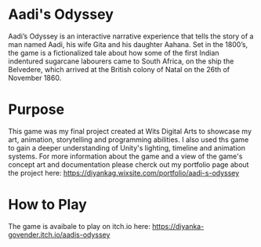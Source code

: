 # Aadi's Odyssey
Aadi’s Odyssey is an interactive narrative experience that tells the story of a man named Aadi, his wife Gita and his daughter Aahana. Set in the 1800’s, the game is a fictionalized tale about how some of the first Indian indentured sugarcane labourers came to South Africa, on the ship the Belvedere, which arrived at the British colony of Natal on the 26th of November 1860.
# Purpose 
This game was my final project created at Wits Digital Arts to showcase my art, animation, storytelling and programming abilities. I also used ths game to gain a deeper understanding of Unity's lighting, timeline and animation systems.
For more information about the game and a view of the game's concept art and documentation please cherck out my portfolio page about the project here: https://diyankag.wixsite.com/portfolio/aadi-s-odyssey
# How to Play 
The game is avaibale to play on itch.io here: https://diyanka-govender.itch.io/aadis-odyssey
